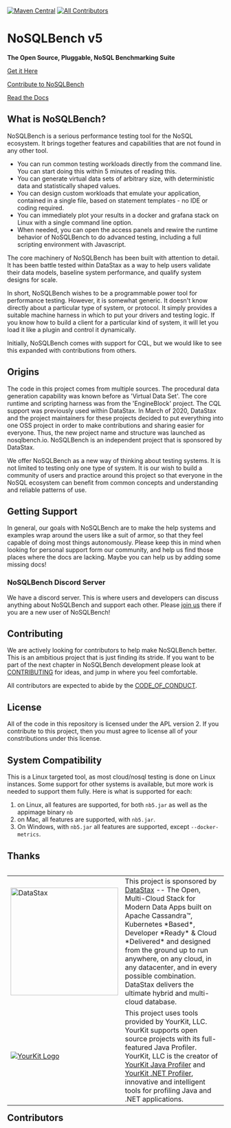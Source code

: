 [comment]: < ![build](https://github.com/nosqlbench/nosqlbench/workflows/build/badge.svg) >
[![Maven Central](https://maven-badges.herokuapp.com/maven-central/io.nosqlbench/nosqlbench/badge.svg)](https://maven-badges.herokuapp.com/maven-central/io.nosqlbench/nosqlbench)
[![All Contributors](https://img.shields.io/github/all-contributors/nosqlbench/nosqlbench?color=ee8449&style=flat-square)](#contributors)


# NoSQLBench v5

**The Open Source, Pluggable, NoSQL Benchmarking Suite**

[Get it Here](DOWNLOADS.md)

[Contribute to NoSQLBench](CONTRIBUTING.md)

[Read the Docs](http://docs.nosqlbench.io/)

## What is NoSQLBench?

NoSQLBench is a serious performance testing tool for the NoSQL ecosystem. It brings together features and capabilities
that are not found in any other tool.

- You can run common testing workloads directly from the command line. You can start doing this within 5 minutes of
   reading this.
- You can generate virtual data sets of arbitrary size, with deterministic data and statistically shaped values.
- You can design custom workloads that emulate your application, contained in a single file, based on statement
   templates - no IDE or coding required.
- You can immediately plot your results in a docker and grafana stack on Linux with a single command line option.
- When needed, you can open the access panels and rewire the runtime behavior of NoSQLBench to do advanced testing,
   including a full scripting environment with Javascript.

The core machinery of NoSQLBench has been built with attention to detail. It has been battle tested within DataStax as a
way to help users validate their data models, baseline system performance, and qualify system designs for scale.

In short, NoSQLBench wishes to be a programmable power tool for performance testing. However, it is somewhat generic. It
doesn't know directly about a particular type of system, or protocol. It simply provides a suitable machine harness in
which to put your drivers and testing logic. If you know how to build a client for a particular kind of system, it will
let you load it like a plugin and control it dynamically.

Initially, NoSQLBench comes with support for CQL, but we would like to see this expanded with contributions from others.

## Origins

The code in this project comes from multiple sources. The procedural data generation capability was known before as
'Virtual Data Set'. The core runtime and scripting harness was from the 'EngineBlock' project. The CQL support was
previously used within DataStax. In March of 2020, DataStax and the project maintainers for these projects decided to
put everything into one OSS project in order to make contributions and sharing easier for everyone. Thus, the new
project name and structure was launched as nosqlbench.io. NoSQLBench is an independent project that is sponsored by
DataStax.

We offer NoSQLBench as a new way of thinking about testing systems. It is not limited to testing only one type of
system. It is our wish to build a community of users and practice around this project so that everyone in the NoSQL
ecosystem can benefit from common concepts and understanding and reliable patterns of use.

## Getting Support

In general, our goals with NoSQLBench are to make the help systems and examples wrap around the users like a suit of
armor, so that they feel capable of doing most things autonomously. Please keep this in mind when looking for personal
support form our community, and help us find those places where the docs are lacking. Maybe you can help us by adding
some missing docs!

### NoSQLBench Discord Server

We have a discord server. This is where users and developers can discuss
anything about NoSQLBench and support each other.
Please [join us](https://discord.gg/dBHRakusMN) there if you are a new
user of NoSQLBench!

## Contributing

We are actively looking for contributors to help make NoSQLBench better. This is an ambitious project that is just
finding its stride. If you want to be part of the next chapter in NoSQLBench development please look at
[CONTRIBUTING](CONTRIBUTING.md) for ideas, and jump in where you feel comfortable.

All contributors are expected to abide by the [CODE_OF_CONDUCT](CODE_OF_CONDUCT.md).

## License

All of the code in this repository is licensed under the APL version 2. If you contribute to this project, then you must
agree to license all of your constributions under this license.

## System Compatibility

This is a Linux targeted tool, as most cloud/nosql testing is done on Linux instances. Some support for other systems is
available, but more work is needed to support them fully. Here is what is supported for each:

1. on Linux, all features are supported, for both `nb5.jar` as well as the appimage binary `nb`
2. on Mac, all features are supported, with `nb5.jar`.
3. On Windows, with `nb5.jar` all features are supported, except `--docker-metrics`.

## Thanks

<table cellspacing="1" cellpadding="1" style="border: 0px" align="left">
  <tr>
    <td width="20%"><a href="https://datastax.com" target="_blank"><img src="https://www.datastax.com/sites/default/files/2020-12/datastax-logotype-positive.png" alt="DataStax" width="250"/></a></td>
     <td>This project is sponsored by <a href="https://www.datastax.com">DataStax</a> -- The Open,
       Multi-Cloud Stack for Modern Data Apps built on Apache Cassandra™, Kubernetes *Based*, Developer *Ready* &
       Cloud *Delivered* and designed from the ground up to run anywhere, on any cloud, in any datacenter, and in
       every possible combination. DataStax delivers the ultimate hybrid and multi-cloud database.
    </td>
  </tr>
  <tr>
    <td><a href="https://www.yourkit.com/"><img src="https://www.yourkit.com/images/yklogo.png" alt="YourKit Logo"></a></td>
    <td>This project uses tools provided by YourKit, LLC. YourKit supports open source projects with its full-featured Java
        Profiler. YourKit, LLC is the creator of <a href="https://www.yourkit.com/java/profiler/">YourKit Java Profiler</a> and
        <a href="https://www.yourkit.com/.net/profiler/">YourKit .NET Profiler</a>, innovative and intelligent tools for
        profiling Java and .NET applications.
    </td>
  </tr>
</table>


## Contributors

<!-- ALL-CONTRIBUTORS-LIST:START - Do not remove or modify this section -->
<!-- prettier-ignore-start -->
<!-- markdownlint-disable -->

<!-- markdownlint-restore -->
<!-- prettier-ignore-end -->

<!-- ALL-CONTRIBUTORS-LIST:END -->
